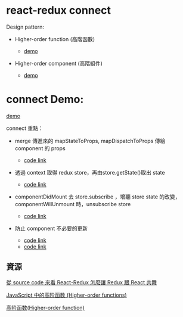# react-redux connect

Design pattern:
 - Higher-order function (高階函數)
   * [demo](http://jsbin.com/xutewu/edit?js,console,output)

 - Higher-order component (高階組件)
   * [demo](https://jsbin.com/yugohut/edit?js,output)

# connect Demo:
 [demo](https://jsbin.com/fojede/edit?js,output)

connect 重點：
 - merge 傳進來的 mapStateToProps, mapDispatchToProps 傳給 component 的 props
   * [code link](https://github.com/reactjs/react-redux/blob/master/src/components/connect.js#L10-L50)

 - 透過 context 取得 redux store，再由store.getState()取出 state
   * [code link](https://github.com/reactjs/react-redux/blob/master/src/components/connect.js#L83-L93)

 - componentDidMount  去 store.subscribe ，增聽 store state 的改變，componentWillUnmount 時，unsubscribe store
   * [code link](https://github.com/reactjs/react-redux/blob/master/src/components/connect.js#L197-L224)

 - 防止 component 不必要的更新
   * [code link](https://github.com/reactjs/react-redux/blob/master/src/components/connect.js#L274-L341)
   * [code link](https://github.com/reactjs/react-redux/blob/master/src/components/connect.js#L239-L263)

## 資源

[從 source code 來看 React-Redux 怎麼讓 Redux 跟 React 共舞](https://medium.com/@as790726/%E5%BE%9E-source-code-%E4%BE%86%E7%9C%8B-react-redux-%E6%80%8E%E9%BA%BC%E8%AE%93-redux-%E8%B7%9F-react-%E5%85%B1%E8%88%9E-a0777b99463a#.9lr1lfdib)

[JavaScript 中的高阶函数 (Higher-order functions)](https://happycoder.net/higher-order-functions-in-javascript/)

[高阶函数(Higher-order function)](https://jcouyang.gitbooks.io/functional-javascript/content/zh/!higher-order-function.html)
